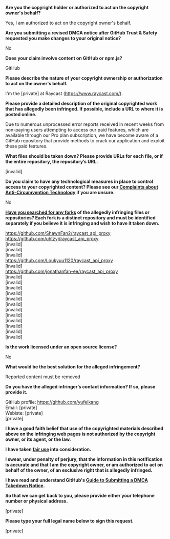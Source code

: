 **Are you the copyright holder or authorized to act on the copyright owner's behalf?**

Yes, I am authorized to act on the copyright owner's behalf.

**Are you submitting a revised DMCA notice after GitHub Trust & Safety requested you make changes to your original notice?**

No

**Does your claim involve content on GitHub or npm.js?**

GitHub

**Please describe the nature of your copyright ownership or authorization to act on the owner's behalf.**

I'm the [private] at Raycast (https://www.raycast.com/).

**Please provide a detailed description of the original copyrighted work that has allegedly been infringed. If possible, include a URL to where it is posted online.**

Due to numerous unprocessed error reports received in recent weeks from non-paying users attempting to access our paid features, which are available through our Pro plan subscription, we have become aware of a GitHub repository that provide methods to crack our application and exploit these paid features.

**What files should be taken down? Please provide URLs for each file, or if the entire repository, the repository’s URL.**

[invalid]

**Do you claim to have any technological measures in place to control access to your copyrighted content? Please see our <a href="https://docs.github.com/articles/guide-to-submitting-a-dmca-takedown-notice#complaints-about-anti-circumvention-technology">Complaints about Anti-Circumvention Technology</a> if you are unsure.**

No

**<a href="https://docs.github.com/articles/dmca-takedown-policy#b-what-about-forks-or-whats-a-fork">Have you searched for any forks</a> of the allegedly infringing files or repositories? Each fork is a distinct repository and must be identified separately if you believe it is infringing and wish to have it taken down.**

https://github.com/ShawnFan2/raycast_api_proxy  
https://github.com/uhtzyj/raycast_api_proxy  
[invalid]  
[invalid]  
[invalid]  
https://github.com/Loukyuu1120/raycast_api_proxy  
[invalid]  
https://github.com/jonathanfan-ee/raycast_api_proxy  
[invalid]  
[invalid]  
[invalid]  
[invalid]  
[invalid]  
[invalid]   
[invalid]  
[invalid]    
[invalid]    
[invalid]  
[invalid]  
[invalid]  

**Is the work licensed under an open source license?**

No

**What would be the best solution for the alleged infringement?**

Reported content must be removed

**Do you have the alleged infringer’s contact information? If so, please provide it.**

GitHub profile: https://github.com/yufeikang  
Email: [private]  
Webiste: [private]  
[private]  

**I have a good faith belief that use of the copyrighted materials described above on the infringing web pages is not authorized by the copyright owner, or its agent, or the law.**

**I have taken <a href="https://www.lumendatabase.org/topics/22">fair use</a> into consideration.**

**I swear, under penalty of perjury, that the information in this notification is accurate and that I am the copyright owner, or am authorized to act on behalf of the owner, of an exclusive right that is allegedly infringed.**

**I have read and understand GitHub's <a href="https://docs.github.com/articles/guide-to-submitting-a-dmca-takedown-notice/">Guide to Submitting a DMCA Takedown Notice</a>.**

**So that we can get back to you, please provide either your telephone number or physical address.**

[private]

**Please type your full legal name below to sign this request.**

[private]
